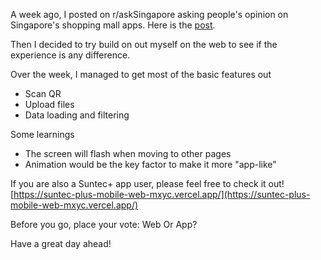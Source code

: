 A week ago, I posted on r/askSingapore asking people's opinion on Singapore's shopping mall apps. Here is the [post](https://www.reddit.com/r/askSingapore/comments/1gkvvlu/shopping_mall_app_yay_or_nay/).

Then I decided to try build on out myself on the web to see if the experience is any difference.

Over the week, I managed to get most of the basic features out

- Scan QR
- Upload files
- Data loading and filtering

Some learnings

- The screen will flash when moving to other pages
- Animation would be the key factor to make it more "app-like"

If you are also a Suntec+ app user, please feel free to check it out! [https://suntec-plus-mobile-web-mxyc.vercel.app/](https://suntec-plus-mobile-web-mxyc.vercel.app/)

Before you go, place your vote: Web Or App?

Have a great day ahead!
